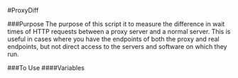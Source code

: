 #ProxyDiff

###Purpose
The purpose of this script it to measure the difference in wait times of HTTP requests between a proxy server and a normal server.  This is useful in cases where you have the endpoints of both the proxy and real endpoints, but not direct access to the servers and software on which they run.
  
  
###To Use
####Variables
